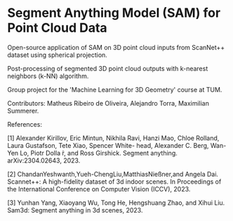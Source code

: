 # Segment Anything Model (SAM) for Point Cloud Data

Open-source application of SAM on 3D point cloud inputs from ScanNet++ dataset using spherical projection.

Post-processing of segmented 3D point cloud outputs with k-nearest neighbors (k-NN) algorithm.

Group project for the 'Machine Learning for 3D Geometry' course at TUM.

Contributors: Matheus Ribeiro de Oliveira, Alejandro Torra, Maximilian Summerer.

References:

[1] Alexander Kirillov, Eric Mintun, Nikhila Ravi, Hanzi Mao, Chloe Rolland, Laura Gustafson, Tete Xiao, Spencer White- head, Alexander C. Berg, Wan-Yen Lo, Piotr Dolla ́r, and Ross Girshick. Segment anything. arXiv:2304.02643, 2023.

[2] ChandanYeshwanth,Yueh-ChengLiu,MatthiasNießner,and Angela Dai. Scannet++: A high-fidelity dataset of 3d indoor scenes. In Proceedings of the International Conference on Computer Vision (ICCV), 2023.

[3] Yunhan Yang, Xiaoyang Wu, Tong He, Hengshuang Zhao, and Xihui Liu. Sam3d: Segment anything in 3d scenes, 2023.
